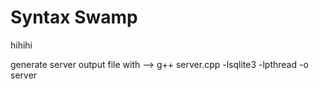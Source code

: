 # Syntax Swamp

hihihi

generate server output file with --> g++ server.cpp -lsqlite3 -lpthread -o server
